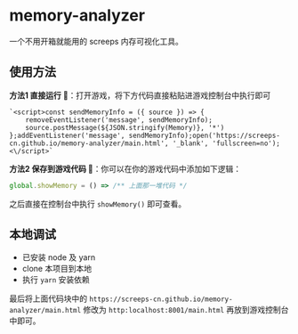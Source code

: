 # memory-analyzer

一个不用开箱就能用的 screeps 内存可视化工具。

## 使用方法

**方法1 直接运行 🌠**：打开游戏，将下方代码直接粘贴进游戏控制台中执行即可

```
`<script>const sendMemoryInfo = ({ source }) => {
    removeEventListener('message', sendMemoryInfo);
    source.postMessage(${JSON.stringify(Memory)}, '*')
};addEventListener('message', sendMemoryInfo);open('https://screeps-cn.github.io/memory-analyzer/main.html', '_blank', 'fullscreen=no');<\/script>`
```

**方法2 保存到游戏代码 💾**：你可以在你的游戏代码中添加如下逻辑：

```js
global.showMemory = () => /** 上面那一堆代码 */
```

之后直接在控制台中执行 `showMemory()` 即可查看。

## 本地调试

- 已安装 node 及 yarn
- clone 本项目到本地
- 执行 `yarn` 安装依赖

最后将上面代码块中的 `https://screeps-cn.github.io/memory-analyzer/main.html` 修改为 `http:localhost:8001/main.html` 再放到游戏控制台中即可。